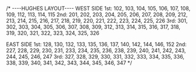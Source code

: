 /*
----HUGHES LAYOUT----
WEST SIDE
1st: 102, 103, 104, 105, 106, 107, 108, 109, 112, 113, 114, 115
2nd: 201, 202, 203, 204, 205, 206, 207, 208, 209, 212, 213, 214, 215, 216, 217, 218, 219, 220, 221, 222, 223, 224, 225, 226
3rd: 301, 302, 303, 304, 305, 306, 307, 308, 309, 312, 313, 314, 315, 316, 317, 318, 319, 320, 321, 322, 323, 324, 325, 326

EAST SIDE
1st: 128, 130, 132, 133, 135, 136, 137, 140, 142, 144, 146, 152
2nd: 227, 228, 229, 230, 231, 233, 234, 235, 236, 238, 239, 240, 241, 242, 243, 244, 245, 246, 247
3rd: 327, 328, 329, 330, 331, 332, 333, 334, 335, 336, 338, 339, 340, 341, 342, 343, 344, 345, 346, 347
*/
